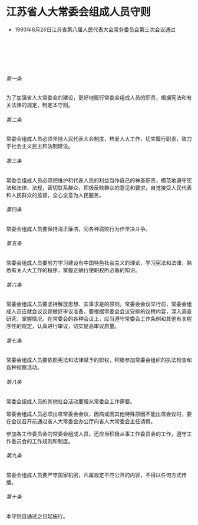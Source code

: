 # 江苏省人大常委会组成人员守则

- 1993年8月26日江苏省第八届人民代表大会常务委员会第三次会议通过

<!-- INFO END -->

​

​

​

###### 第一条

为了加强省人大常委会的建设，更好地履行常委会组成人员的职责，根据宪法和有关法律的规定，制定本守则。

###### 第二条

常委会组成人员必须坚持人民代表大会制度，热爱人大工作，切实履行职责，致力于社会主义民主和法制建设。

###### 第三条

常委会组成人员必须把维护和代表人民的利益当作自己的神圣职责，模范地遵守宪法和法律、法规，密切联系群众，积极反映群众的意见和要求，自觉接受人民代表和人民群众的监督，全心全意为人民服务。

###### 第四条

常委会组成人员要保持清正廉洁，同各种腐败行为作坚决斗争。

###### 第五条

常委会组成人员要努力学习建设有中国特色社会主义的理论，学习宪法和法律，熟悉有关人大工作的程序，掌握正确行使职权所必备的知识。

###### 第六条

常委会组成人员要坚持解放思想、实事求是的原则。常委会会议举行前，常委会组成人员应就会议议题做好审议准备。要根据常委会会议安排的议程内容，深入调查研究，掌握情况。在常委会的各种会议上，应当遵守常委会工作条例和其他有关程序性的规定，认真进行审议，切实提高审议质量。

###### 第七条

常委会组成人员要依照宪法和法律赋予的职权，积极参加常委会组织的执法检查和各种视察活动。

###### 第八条

常委会组成人员的其他社会活动要服从常委会工作需要。

常委会组成人员必须出席常委会会议，因病或因其他特殊原因不能出席会议时，要在会议召开前通过省人大常委会办公厅向省人大常委会主任请假。

参加各工作委员会的常委会组成人员，还应当积极从事工作委员会的工作，遵守工作委员会的工作规则和制度。

###### 第九条

常委会组成人员要严守国家机密，凡属规定不应公开的内容，不得以任何方式传播。

###### 第十条

本守则自通过之日起施行。
